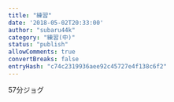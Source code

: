 ```yaml
---
title: "練習"
date: '2018-05-02T20:33:00'
author: "subaru44k"
category: "練習(中)"
status: "publish"
allowComments: true
convertBreaks: false
entryHash: "c74c2319936aee92c45727e4f138c6f2"
---
```

57分ジョグ
